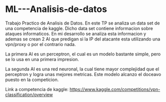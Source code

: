 # ML---Analisis-de-datos
Trabajo Practico de Analisis de Datos. En este TP se analiza un data set de una competencia de kaggle.
Dicho data set contiene informacion sobre ataques informaticos. En mi desarrollo se analiza esta informacion
y ademas se crean 2 AI que predigan si la IP del atacante esta utilizando una vpn/proxy o por el contrario nada.

La primera AI es un perceptron, el cual es un modelo bastante simple, pero se lo usa en una primera impresion.

La segunda AI es una red neuronal, la cual tiene mayor complejidad que el perceptron y logra unas mejores metricas.
Este modelo alcanzo el doceavo puesto en la competicion.


Link a competencia de kaggle: https://www.kaggle.com/competitions/vpn-classification/overview

